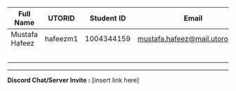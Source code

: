 | Full Name | UTORID | Student ID | Email | Best Way to Contact | Discord Username|
|-----------|--------|------------|-------|---------------------|------------------|
|Mustafa Hafeez|hafeezm1        |1004344159            | mustafa.hafeez@mail.utoronto.ca      | 6475685876                     |digitalizedd#4187                  |
|           |        |            |       |                     |                  |
|           |        |            |       |                     |                  |
|           |        |            |       |                     |                  |
|           |        |            |       |                     |                  |
|           |        |            |       |                     |                  |
---
**Discord Chat/Server Invite :** [insert link here]
